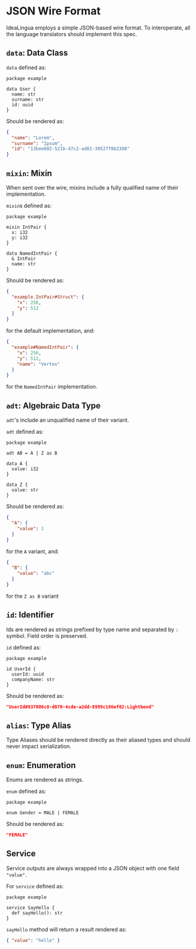 # JSON Wire Format

IdeaLingua employs a simple JSON-based wire format. To interoperate, all the language translators should implement this spec.

## `data`: Data Class

`data` defined as:

```idealingua
package example

data User {
  name: str
  surname: str
  id: uuid
}
```

Should be rendered as:

```json
{
  "name": "Lorem",
  "surname": "Ipsum",
  "id": "13bee602-521b-47c2-ad81-30527f8b2398"
}
```

## `mixin`: Mixin

When sent over the wire, mixins include a fully qualified name of their implementation.

`mixin`s defined as:

```idealingua
package example

mixin IntPair {
  x: i32
  y: i32
}

data NamedIntPair {
  & IntPair
  name: str
}
```

Should be rendered as:

```json
{ 
  "example.IntPair#Struct": {
    "x": 256,
    "y": 512
  }
}
```

for the default implementation, and:

```json
{
  "example#NamedIntPair": {
    "x": 256,
    "y": 512,
    "name": "Vertex"
  }
}
```

for the `NamedIntPair` implementation.

## `adt`: Algebraic Data Type

`adt`'s include an unqualified name of their variant.

`adt` defined as:

```idealingua
package example

adt AB = A | Z as B

data A {
  value: i32
}

data Z {
  value: str
}
```

Should be rendered as:

```json
{
  "A": { 
    "value": 1
  }
}
```

for the `A` variant, and:

```json
{
  "B": {
    "value": "abc"
  }
}
```

for the `Z as B` variant

## `id`: Identifier

Ids are rendered as strings prefixed by type name and separated by `:` symbol. Field order is preserved.

`id` defined as:

```idealingua
package example

id UserId {
  userId: uuid
  companyName: str
}
```

Should be rendered as:

```json
"UserId#837006c8-d070-4cde-a2dd-8999c186ef02:Lightbend"
```

## `alias`: Type Alias

Type Aliases should be rendered directly as their aliased types and should never impact serialization.

## `enum`: Enumeration

Enums are rendered as strings.

`enum` defined as:

```idealingua
package example

enum Gender = MALE | FEMALE
```

Should be rendered as:

```json
"FEMALE"
```

## Service

Service outputs are always wrapped into a JSON object with one field `"value"`.

For `service` defined as:

```idealingua
package example

service SayHello {
  def sayHello(): str
}
``` 

`sayHello` method will return a result rendered as:

```json
{ "value": "hello" }
```
